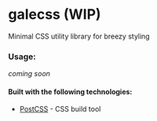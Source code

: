 # galecss (WIP)

Minimal CSS utility library for breezy styling

### Usage:
*coming soon*

#### Built with the following technologies:
* [PostCSS](https://postcss.org/) - CSS build tool
